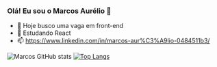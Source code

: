 ### Olá! Eu sou o Marcos Aurélio 👋

- 🔭 Hoje busco uma vaga em front-end
- 🌱 Estudando React
- 📫 https://www.linkedin.com/in/marcos-aur%C3%A9lio-0484511b3/


 ![Marcos GitHub stats](https://github-readme-stats.vercel.app/api?username=marcosaureliob&show_icons=true&theme=tokyonight)
 [![Top Langs](https://github-readme-stats.vercel.app/api/top-langs/?username=marcosaureliob&layout=compact)](https://github.com/marcosaureliob/github-readme-stats)

